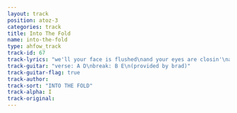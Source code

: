 ```yaml
---
layout: track
position: atoz-3
categories: track
title: Into The Fold
name: into-the-fold
type: ahfow_track
track-id: 67
track-lyrics: "we'll your face is flushed\nand your eyes are closin'\nand your girldfriend has just walked out\nand you're gettin' no respect\nand you sold your favourite records\nand you sold mine too\nand you haven't got a nickle\nand you havent got a clue\n\nare you comin' back\nare you comin' back\nback into the fold\nback into the fold\n\nwell, you knoww i ain't no mystic\nbut i'm wrapped up in your life\nand i won't ask silly questions\n'cause i can't stand the lies\n\nare you comin' back\nare you comin' back\nback into the fold\nback into the fold\n\nare you comin' back\nare you comin' back"
track-guitar: "verse: A D\nbreak: B E\n(provided by brad)"
track-guitar-flag: true
track-author: 
track-sort: "INTO THE FOLD"
track-alpha: I
track-original: 
---
```

